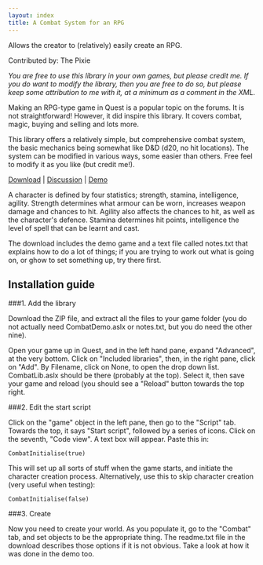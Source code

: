 ```yaml
---
layout: index
title: A Combat System for an RPG
---
```


Allows the creator to (relatively) easily create an RPG.

Contributed by: <span class="author">The Pixie</span>

*You are free to use this library in your own games, but please credit me. If you do want to modify the library, then you are free to do so, but please keep some attribution to me with it, at a minimum as a comment in the XML.*

Making an RPG-type game in Quest is a popular topic on the forums. It is not straightforward! However, it did inspire this library. It covers combat, magic, buying and selling and lots more. 

This library offers a relatively simple, but comprehensive combat system, the basic mechanics being somewhat like D&D (d20, no hit locations). The system can be modified in various ways, some easier than others. Free feel to modify it as you like (but credit me!).

[Download](http://forum.textadventures.co.uk/download/file.php?id=1122) | [Discussion](http://forum.textadventures.co.uk/viewtopic.php?f=18&t=4886) | [Demo](http://textadventures.co.uk/games/view/7fdenn_yieuekubbcc2kza/quest-combat)

A character is defined by four statistics; strength, stamina, intelligence, agility. Strength determines what armour can be worn, increases weapon damage and chances to hit. Agility also affects the chances to hit, as well as the character's defence. Stamina determines hit points, intelligence the level of spell that can be learnt and cast.

The download includes the demo game and a text file called notes.txt that explains how to do a lot of things; if you are trying to work out what is going on, or ghow to set something up, try there first.

Installation guide
------------------

###1. Add the library

Download the ZIP file, and extract all the files to your game folder (you do not actually need CombatDemo.aslx or notes.txt, but you do need the other nine).

Open your game up in Quest, and in the left hand pane, expand "Advanced", at the very bottom. Click on "Included libraries", then, in the right pane, click on "Add". By Filename, click on None, to open the drop down list. CombatLib.aslx should be there (probably at the top). Select it, then save your game and reload (you should see a "Reload" button towards the top right.


###2. Edit the start script

Click on the "game" object in the left pane, then go to the "Script" tab. Towards the top, it says "Start script", followed by a series of icons. Click on the seventh, "Code view". A text box will appear. Paste this in:

    CombatInitialise(true)

This will set up all sorts of stuff when the game starts, and initiate the character creation process. Alternatively, use this to skip character creation (very useful when testing):

    CombatInitialise(false)


###3. Create

Now you need to create your world. As you populate it, go to the "Combat" tab, and set objects to be the appropriate thing. The readme.txt file in the download describes those options if it is not obvious. Take a look at how it was done in the demo too.




